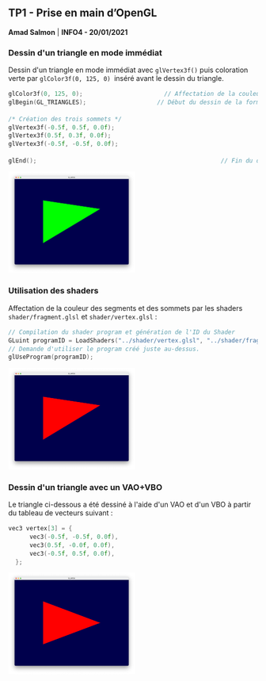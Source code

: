 ## TP1 - Prise en main d’OpenGL

**Amad Salmon** | **INFO4 - 20/01/2021**

### Dessin d'un triangle en mode immédiat

Dessin d'un triangle en mode immédiat avec `glVertex3f()` puis coloration verte par `glColor3f(0, 125, 0) `inséré avant le dessin du triangle.

```c++
glColor3f(0, 125, 0); 						// Affectation de la couleur verte selon les composantes RGB
glBegin(GL_TRIANGLES); 					  // Début du dessin de la forme, que l'on spécifie ici être un triangle.

/* Création des trois sommets */
glVertex3f(-0.5f, 0.5f, 0.0f);
glVertex3f(0.5f, 0.3f, 0.0f); 	
glVertex3f(-0.5f, -0.5f, 0.0f);

glEnd();													// Fin du dessin de la forme.
```



<img src="TP1-report.assets/dessin_triangle_immediat_avec_coloration_vert.png" alt="dessin_triangle_immediat_avec_coloration_vert" style="zoom:25%;" />

### Utilisation des shaders

Affectation de la couleur des segments et des sommets par les shaders `shader/fragment.glsl` et `shader/vertex.glsl` :

```c++
// Compilation du shader program et génération de l'ID du Shader
GLuint programID = LoadShaders("../shader/vertex.glsl", "../shader/fragment.glsl");
// Demande d'utiliser le program créé juste au-dessus.
glUseProgram(programID);
```



<img src="TP1-report.assets/utilisation_shader.png" alt="utilisation_shader" style="zoom:25%;" />

### Dessin d'un triangle avec un VAO+VBO

Le triangle ci-dessous a été dessiné à l'aide d'un VAO et d'un VBO à partir du tableau de vecteurs suivant :

```c++
vec3 vertex[3] = {
      vec3(-0.5f, -0.5f, 0.0f),
      vec3(0.5f, -0.0f, 0.0f),
      vec3(-0.5f, 0.5f, 0.0f),
  };
```

<img src="TP1-report.assets/triangle_simple_vao_vbo.png" alt="Dessin d'un triangle avec VAO+VBO" style="zoom:25%;" />



